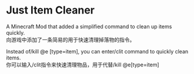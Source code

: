 # Just Item Cleaner
A Minecraft Mod that added a simplified command to clean up items quickly.  
向游戏中添加了一条简易的用于快速清理掉落物的指令。  

Instead of/kill @e [type=item], you can enter/clit command to quickly clean items.  
你可以输入/clit指令来快速清理物品，用于代替/kill @e[type=item]  
